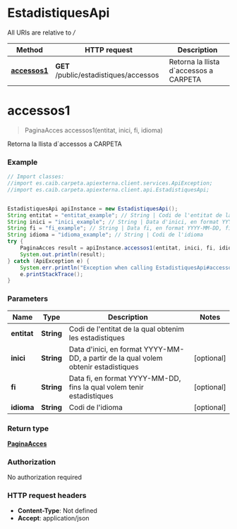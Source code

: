 # EstadistiquesApi

All URIs are relative to */*

Method | HTTP request | Description
------------- | ------------- | -------------
[**accessos1**](EstadistiquesApi.md#accessos1) | **GET** /public/estadistiques/accessos | Retorna la llista d&#x60;accessos a CARPETA

<a name="accessos1"></a>
# **accessos1**
> PaginaAcces accessos1(entitat, inici, fi, idioma)

Retorna la llista d&#x60;accessos a CARPETA

### Example
```java
// Import classes:
//import es.caib.carpeta.apiexterna.client.services.ApiException;
//import es.caib.carpeta.apiexterna.client.api.EstadistiquesApi;


EstadistiquesApi apiInstance = new EstadistiquesApi();
String entitat = "entitat_example"; // String | Codi de l'entitat de la qual obtenim les estadistiques
String inici = "inici_example"; // String | Data d'inici, en format YYYY-MM-DD, a partir de la qual volem obtenir estadistiques
String fi = "fi_example"; // String | Data fi, en format YYYY-MM-DD, fins la qual volem tenir estadistiques
String idioma = "idioma_example"; // String | Codi de l'idioma
try {
    PaginaAcces result = apiInstance.accessos1(entitat, inici, fi, idioma);
    System.out.println(result);
} catch (ApiException e) {
    System.err.println("Exception when calling EstadistiquesApi#accessos1");
    e.printStackTrace();
}
```

### Parameters

Name | Type | Description  | Notes
------------- | ------------- | ------------- | -------------
 **entitat** | **String**| Codi de l&#x27;entitat de la qual obtenim les estadistiques |
 **inici** | **String**| Data d&#x27;inici, en format YYYY-MM-DD, a partir de la qual volem obtenir estadistiques | [optional]
 **fi** | **String**| Data fi, en format YYYY-MM-DD, fins la qual volem tenir estadistiques | [optional]
 **idioma** | **String**| Codi de l&#x27;idioma | [optional]

### Return type

[**PaginaAcces**](PaginaAcces.md)

### Authorization

No authorization required

### HTTP request headers

 - **Content-Type**: Not defined
 - **Accept**: application/json

